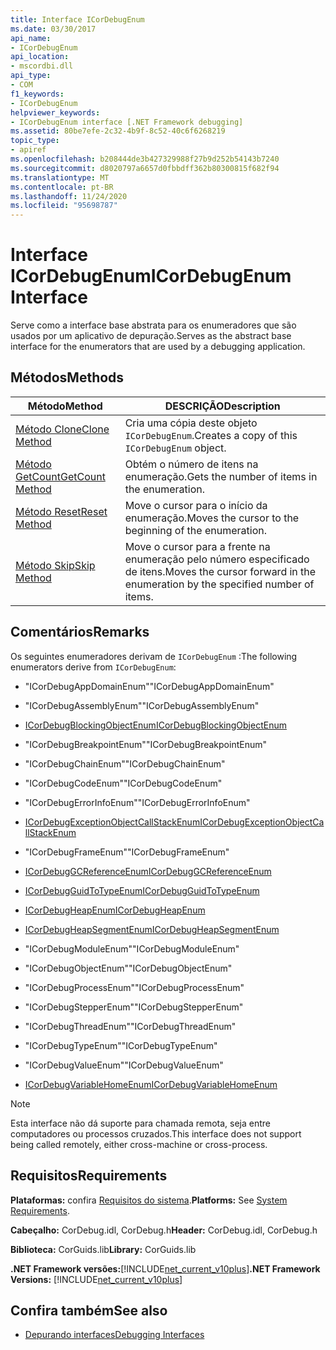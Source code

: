 ```yaml
---
title: Interface ICorDebugEnum
ms.date: 03/30/2017
api_name:
- ICorDebugEnum
api_location:
- mscordbi.dll
api_type:
- COM
f1_keywords:
- ICorDebugEnum
helpviewer_keywords:
- ICorDebugEnum interface [.NET Framework debugging]
ms.assetid: 80be7efe-2c32-4b9f-8c52-40c6f6268219
topic_type:
- apiref
ms.openlocfilehash: b208444de3b427329988f27b9d252b54143b7240
ms.sourcegitcommit: d8020797a6657d0fbbdff362b80300815f682f94
ms.translationtype: MT
ms.contentlocale: pt-BR
ms.lasthandoff: 11/24/2020
ms.locfileid: "95698787"
---
```

# <a name="icordebugenum-interface"></a><span data-ttu-id="c7687-102">Interface ICorDebugEnum</span><span class="sxs-lookup"><span data-stu-id="c7687-102">ICorDebugEnum Interface</span></span>

<span data-ttu-id="c7687-103">Serve como a interface base abstrata para os enumeradores que são usados por um aplicativo de depuração.</span><span class="sxs-lookup"><span data-stu-id="c7687-103">Serves as the abstract base interface for the enumerators that are used by a debugging application.</span></span>  
  
## <a name="methods"></a><span data-ttu-id="c7687-104">Métodos</span><span class="sxs-lookup"><span data-stu-id="c7687-104">Methods</span></span>  
  
|<span data-ttu-id="c7687-105">Método</span><span class="sxs-lookup"><span data-stu-id="c7687-105">Method</span></span>|<span data-ttu-id="c7687-106">DESCRIÇÃO</span><span class="sxs-lookup"><span data-stu-id="c7687-106">Description</span></span>|  
|------------|-----------------|  
|[<span data-ttu-id="c7687-107">Método Clone</span><span class="sxs-lookup"><span data-stu-id="c7687-107">Clone Method</span></span>](icordebugenum-clone-method.md)|<span data-ttu-id="c7687-108">Cria uma cópia deste objeto `ICorDebugEnum`.</span><span class="sxs-lookup"><span data-stu-id="c7687-108">Creates a copy of this `ICorDebugEnum` object.</span></span>|  
|[<span data-ttu-id="c7687-109">Método GetCount</span><span class="sxs-lookup"><span data-stu-id="c7687-109">GetCount Method</span></span>](icordebugenum-getcount-method.md)|<span data-ttu-id="c7687-110">Obtém o número de itens na enumeração.</span><span class="sxs-lookup"><span data-stu-id="c7687-110">Gets the number of items in the enumeration.</span></span>|  
|[<span data-ttu-id="c7687-111">Método Reset</span><span class="sxs-lookup"><span data-stu-id="c7687-111">Reset Method</span></span>](icordebugenum-reset-method.md)|<span data-ttu-id="c7687-112">Move o cursor para o início da enumeração.</span><span class="sxs-lookup"><span data-stu-id="c7687-112">Moves the cursor to the beginning of the enumeration.</span></span>|  
|[<span data-ttu-id="c7687-113">Método Skip</span><span class="sxs-lookup"><span data-stu-id="c7687-113">Skip Method</span></span>](icordebugenum-skip-method.md)|<span data-ttu-id="c7687-114">Move o cursor para a frente na enumeração pelo número especificado de itens.</span><span class="sxs-lookup"><span data-stu-id="c7687-114">Moves the cursor forward in the enumeration by the specified number of items.</span></span>|  
  
## <a name="remarks"></a><span data-ttu-id="c7687-115">Comentários</span><span class="sxs-lookup"><span data-stu-id="c7687-115">Remarks</span></span>  

 <span data-ttu-id="c7687-116">Os seguintes enumeradores derivam de `ICorDebugEnum` :</span><span class="sxs-lookup"><span data-stu-id="c7687-116">The following enumerators derive from `ICorDebugEnum`:</span></span>  
  
- <span data-ttu-id="c7687-117">"ICorDebugAppDomainEnum"</span><span class="sxs-lookup"><span data-stu-id="c7687-117">"ICorDebugAppDomainEnum"</span></span>  
  
- <span data-ttu-id="c7687-118">"ICorDebugAssemblyEnum"</span><span class="sxs-lookup"><span data-stu-id="c7687-118">"ICorDebugAssemblyEnum"</span></span>  
  
- [<span data-ttu-id="c7687-119">ICorDebugBlockingObjectEnum</span><span class="sxs-lookup"><span data-stu-id="c7687-119">ICorDebugBlockingObjectEnum</span></span>](icordebugblockingobjectenum-interface.md)  
  
- <span data-ttu-id="c7687-120">"ICorDebugBreakpointEnum"</span><span class="sxs-lookup"><span data-stu-id="c7687-120">"ICorDebugBreakpointEnum"</span></span>  
  
- <span data-ttu-id="c7687-121">"ICorDebugChainEnum"</span><span class="sxs-lookup"><span data-stu-id="c7687-121">"ICorDebugChainEnum"</span></span>  
  
- <span data-ttu-id="c7687-122">"ICorDebugCodeEnum"</span><span class="sxs-lookup"><span data-stu-id="c7687-122">"ICorDebugCodeEnum"</span></span>  
  
- <span data-ttu-id="c7687-123">"ICorDebugErrorInfoEnum"</span><span class="sxs-lookup"><span data-stu-id="c7687-123">"ICorDebugErrorInfoEnum"</span></span>  
  
- [<span data-ttu-id="c7687-124">ICorDebugExceptionObjectCallStackEnum</span><span class="sxs-lookup"><span data-stu-id="c7687-124">ICorDebugExceptionObjectCallStackEnum</span></span>](icordebugexceptionobjectcallstackenum-interface.md)  
  
- <span data-ttu-id="c7687-125">"ICorDebugFrameEnum"</span><span class="sxs-lookup"><span data-stu-id="c7687-125">"ICorDebugFrameEnum"</span></span>  
  
- [<span data-ttu-id="c7687-126">ICorDebugGCReferenceEnum</span><span class="sxs-lookup"><span data-stu-id="c7687-126">ICorDebugGCReferenceEnum</span></span>](icordebuggcreferenceenum-interface.md)  
  
- [<span data-ttu-id="c7687-127">ICorDebugGuidToTypeEnum</span><span class="sxs-lookup"><span data-stu-id="c7687-127">ICorDebugGuidToTypeEnum</span></span>](icordebugguidtotypeenum-interface.md)  
  
- [<span data-ttu-id="c7687-128">ICorDebugHeapEnum</span><span class="sxs-lookup"><span data-stu-id="c7687-128">ICorDebugHeapEnum</span></span>](icordebugheapenum-interface.md)  
  
- [<span data-ttu-id="c7687-129">ICorDebugHeapSegmentEnum</span><span class="sxs-lookup"><span data-stu-id="c7687-129">ICorDebugHeapSegmentEnum</span></span>](icordebugheapsegmentenum-interface.md)  
  
- <span data-ttu-id="c7687-130">"ICorDebugModuleEnum"</span><span class="sxs-lookup"><span data-stu-id="c7687-130">"ICorDebugModuleEnum"</span></span>  
  
- <span data-ttu-id="c7687-131">"ICorDebugObjectEnum"</span><span class="sxs-lookup"><span data-stu-id="c7687-131">"ICorDebugObjectEnum"</span></span>  
  
- <span data-ttu-id="c7687-132">"ICorDebugProcessEnum"</span><span class="sxs-lookup"><span data-stu-id="c7687-132">"ICorDebugProcessEnum"</span></span>  
  
- <span data-ttu-id="c7687-133">"ICorDebugStepperEnum"</span><span class="sxs-lookup"><span data-stu-id="c7687-133">"ICorDebugStepperEnum"</span></span>  
  
- <span data-ttu-id="c7687-134">"ICorDebugThreadEnum"</span><span class="sxs-lookup"><span data-stu-id="c7687-134">"ICorDebugThreadEnum"</span></span>  
  
- <span data-ttu-id="c7687-135">"ICorDebugTypeEnum"</span><span class="sxs-lookup"><span data-stu-id="c7687-135">"ICorDebugTypeEnum"</span></span>  
  
- <span data-ttu-id="c7687-136">"ICorDebugValueEnum"</span><span class="sxs-lookup"><span data-stu-id="c7687-136">"ICorDebugValueEnum"</span></span>  
  
- [<span data-ttu-id="c7687-137">ICorDebugVariableHomeEnum</span><span class="sxs-lookup"><span data-stu-id="c7687-137">ICorDebugVariableHomeEnum</span></span>](icordebugvariablehomeenum-interface.md)  
  
> [!NOTE]
> <span data-ttu-id="c7687-138">Esta interface não dá suporte para chamada remota, seja entre computadores ou processos cruzados.</span><span class="sxs-lookup"><span data-stu-id="c7687-138">This interface does not support being called remotely, either cross-machine or cross-process.</span></span>  
  
## <a name="requirements"></a><span data-ttu-id="c7687-139">Requisitos</span><span class="sxs-lookup"><span data-stu-id="c7687-139">Requirements</span></span>  

 <span data-ttu-id="c7687-140">**Plataformas:** confira [Requisitos do sistema](../../get-started/system-requirements.md).</span><span class="sxs-lookup"><span data-stu-id="c7687-140">**Platforms:** See [System Requirements](../../get-started/system-requirements.md).</span></span>  
  
 <span data-ttu-id="c7687-141">**Cabeçalho:** CorDebug.idl, CorDebug.h</span><span class="sxs-lookup"><span data-stu-id="c7687-141">**Header:** CorDebug.idl, CorDebug.h</span></span>  
  
 <span data-ttu-id="c7687-142">**Biblioteca:** CorGuids.lib</span><span class="sxs-lookup"><span data-stu-id="c7687-142">**Library:** CorGuids.lib</span></span>  
  
 <span data-ttu-id="c7687-143">**.NET Framework versões:**[!INCLUDE[net_current_v10plus](../../../../includes/net-current-v10plus-md.md)]</span><span class="sxs-lookup"><span data-stu-id="c7687-143">**.NET Framework Versions:** [!INCLUDE[net_current_v10plus](../../../../includes/net-current-v10plus-md.md)]</span></span>  
  
## <a name="see-also"></a><span data-ttu-id="c7687-144">Confira também</span><span class="sxs-lookup"><span data-stu-id="c7687-144">See also</span></span>

- [<span data-ttu-id="c7687-145">Depurando interfaces</span><span class="sxs-lookup"><span data-stu-id="c7687-145">Debugging Interfaces</span></span>](debugging-interfaces.md)
